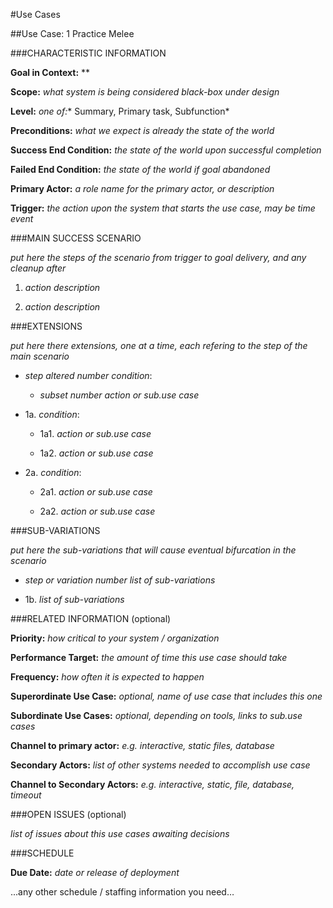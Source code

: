 #Use Cases

##Use Case: 1 Practice Melee

###CHARACTERISTIC INFORMATION

**Goal in Context:** **

**Scope:** *what system is being considered black-box under design*

**Level:** *one of:** Summary, Primary task, Subfunction*

**Preconditions:** *what we expect is already the state of the world*

**Success End Condition:** *the state of the world upon successful completion*

**Failed End Condition:** *the state of the world if goal abandoned*

**Primary Actor:** *a role name for the primary actor, or description*

**Trigger:** *the action upon the system that starts the use case, may be time event*

###MAIN SUCCESS SCENARIO

*put here the steps of the scenario from trigger to goal delivery, and any cleanup after*

1. *action description*

2. *action description*

###EXTENSIONS

*put here there extensions, one at a time, each refering to the step of the main scenario*

* *step altered number* *condition*:

  + *subset number* *action or sub.use case*

* 1a. *condition*:

  + 1a1. *action or sub.use case*

  + 1a2. *action or sub.use case*

* 2a. *condition*:

  + 2a1. *action or sub.use case*

  + 2a2. *action or sub.use case*

###SUB-VARIATIONS

*put here the sub-variations that will cause eventual bifurcation in the scenario*

* *step or variation number* *list of sub-variations*

* 1b. *list of sub-variations*


###RELATED INFORMATION (optional)

**Priority:** *how critical to your system / organization*

**Performance Target:** *the amount of time this use case should take*

**Frequency:** *how often it is expected to happen*

**Superordinate Use Case:** *optional, name of use case that includes this one*

**Subordinate Use Cases:** *optional, depending on tools, links to sub.use cases*

**Channel to primary actor:** *e.g. interactive, static files, database*

**Secondary Actors:** *list of other systems needed to accomplish use case*

**Channel to Secondary Actors:** *e.g. interactive, static, file, database, timeout*

###OPEN ISSUES (optional)

*list of issues about this use cases awaiting decisions*

###SCHEDULE

**Due Date:** *date or release of deployment*

...any other schedule / staffing information you need…
